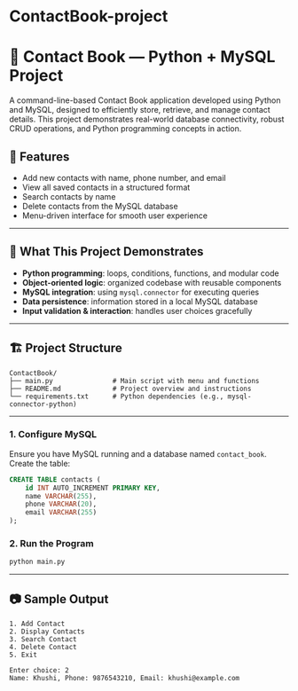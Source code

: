 # ContactBook-project
# 📇 Contact Book — Python + MySQL Project

A command-line-based Contact Book application developed using Python and MySQL, designed to efficiently store, retrieve, and manage contact details. This project demonstrates real-world database connectivity, robust CRUD operations, and Python programming concepts in action.



## 🚀 Features

- Add new contacts with name, phone number, and email
- View all saved contacts in a structured format
- Search contacts by name
- Delete contacts from the MySQL database
- Menu-driven interface for smooth user experience

---

## 🧠 What This Project Demonstrates

- **Python programming**: loops, conditions, functions, and modular code
- **Object-oriented logic**: organized codebase with reusable components
- **MySQL integration**: using `mysql.connector` for executing queries
- **Data persistence**: information stored in a local MySQL database
- **Input validation & interaction**: handles user choices gracefully

---

## 🏗️ Project Structure

```
ContactBook/
├── main.py               # Main script with menu and functions
├── README.md             # Project overview and instructions
└── requirements.txt      # Python dependencies (e.g., mysql-connector-python)
```

---



### 1. Configure MySQL
Ensure you have MySQL running and a database named `contact_book`. Create the table:
```sql
CREATE TABLE contacts (
    id INT AUTO_INCREMENT PRIMARY KEY,
    name VARCHAR(255),
    phone VARCHAR(20),
    email VARCHAR(255)
);
```

### 2. Run the Program
```bash
python main.py
```

---

## 📷 Sample Output
```
1. Add Contact
2. Display Contacts
3. Search Contact
4. Delete Contact
5. Exit

Enter choice: 2
Name: Khushi, Phone: 9876543210, Email: khushi@example.com
```

